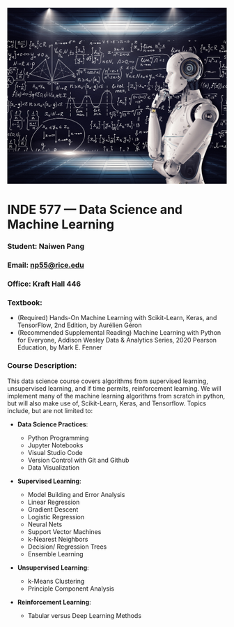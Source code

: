 ![image](Machine_Learning.jpg)

# INDE 577 — Data Science and Machine Learning

### Student: Naiwen Pang

### Email: np55@rice.edu

### Office: Kraft Hall 446

### Textbook:
* (Required) Hands-On Machine Learning with Scikit-Learn, Keras, and TensorFlow, 2nd Edition, by Aurélien Géron
* (Recommended Supplemental Reading) Machine Learning with Python for Everyone, Addison Wesley Data & Analytics Series, 2020 Pearson Education, by Mark E. Fenner

### Course Description: 
This data science course covers algorithms from supervised learning, unsupervised learning, and if time permits, reinforcement learning. We will implement many of the machine learning algorithms from scratch in python, but will also make use of, Scikit-Learn, Keras, and Tensorflow. Topics include, but are not limited to:

- **Data Science Practices**:
    - Python Programming
    - Jupyter Notebooks
    - Visual Studio Code
    - Version Control with Git and Github
    - Data Visualization

- **Supervised Learning**:
    - Model Building and Error Analysis
    - Linear Regression
    - Gradient Descent
    - Logistic Regression
    - Neural Nets
    - Support Vector Machines
    - k-Nearest Neighbors
    - Decision/ Regression Trees
    - Ensemble Learning

- **Unsupervised Learning**:
    - k-Means Clustering
    - Principle Component Analysis

- **Reinforcement Learning**:
    - Tabular versus Deep Learning Methods